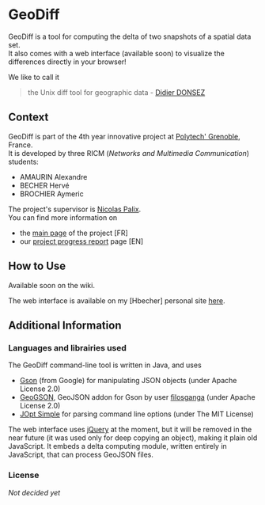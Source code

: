 # GeoDiff
GeoDiff is a tool for computing the delta of two snapshots of a spatial data set.  
It also comes with a web interface (available soon) to visualize the differences directly in your browser!

We like to call it
> the Unix diff tool for geographic data - [Didier DONSEZ](https://github.com/donsez)

## Context
GeoDiff is part of the 4th year innovative project at [Polytech' Grenoble](http://www.polytech-grenoble.fr/), France.  
It is developed by three RICM (*Networks and Multimedia Communication*) students:
* AMAURIN Alexandre
* BECHER Hervé
* BROCHIER Aymeric

The project's supervisor is [Nicolas Palix](http://lig-membres.imag.fr/palix/).  
You can find more information on
* the [main page](http://air.imag.fr/index.php/GeoDiff) of the project [FR]
* our [project progress report](http://air.imag.fr/index.php/Projets-2016-2017-GeoDiff) page [EN]

## How to Use
Available soon on the wiki.

The web interface is available on my [Hbecher] personal site [here](http://bbfos.com/~hbecher/geodiff/).

## Additional Information

### Languages and librairies used
The GeoDiff command-line tool is written in Java, and uses
* [Gson](https://github.com/google/gson) (from Google) for manipulating JSON objects (under Apache License 2.0)
* [GeoGSON](https://github.com/filosganga/geogson), GeoJSON addon for Gson by user [filosganga](https://github.com/filosganga) (under Apache License 2.0)
* [JOpt Simple](https://pholser.github.io/jopt-simple/) for parsing command line options (under The MIT License)

The web interface uses [jQuery](https://jquery.com/) at the moment, but it will be removed in the near future (it was used only for deep copying an object), making it plain old JavaScript. It embeds a delta computing module, written entirely in JavaScript, that can process GeoJSON files.

### License
_Not decided yet_
